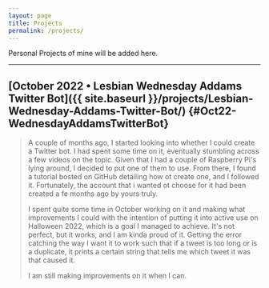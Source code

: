 ```yaml
---
layout: page
title: Projects
permalink: /projects/
---
```


Personal Projects of mine will be added here.

---

## [October 2022 • Lesbian Wednesday Addams Twitter Bot]({{ site.baseurl }}/projects/Lesbian-Wednesday-Addams-Twitter-Bot/) {#Oct22-WednesdayAddamsTwitterBot}

> A couple of months ago, I started looking into whether I could create a Twitter bot. I had spent some time on it, eventually stumbling across a few videos on the topic. Given that I had a couple of Raspberry Pi's lying around, I decided to put one of them to use. From there, I found a tutorial bosted on GitHub detailing how ot create one, and I followed it. Fortunately, the account that i wanted ot choose for it had been created a fe months ago by yours truly.
>
> I spent quite some time in October working on it and making what improvements I could with the intention of putting it into active use on Halloween 2022, which is a goal I managed to achieve. It's not perfect, but it works, and I am kinda proud of it. Getting the error catching the way I want it to work such that if a tweet is too long or is a duplicate, it prints a certain string that tells me which tweet it was that caused it.
>
> I am still making improvements on it when I can.